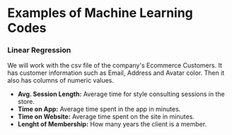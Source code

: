 # Examples of Machine Learning Codes

### Linear Regression

We will work with the csv file of the company's Ecommerce Customers. It has customer information such as Email, Address and Avatar color. Then it also has columns of numeric values.
* **Avg. Session Length:** Average time for style consulting sessions in the store.
* **Time on App:** Average time spent in the app in minutes.
* **Time on Website:** Average time spent on the site in minutes.
* **Lenght of Membership:** How many years the client is a member.
